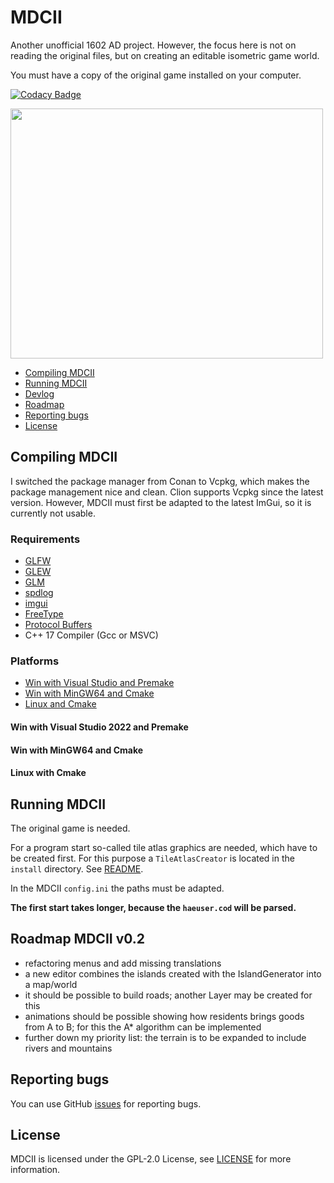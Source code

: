 # MDCII

Another unofficial 1602 AD project. However, the focus here is not on reading the original files, but on creating an editable
isometric game world.

You must have a copy of the original game installed on your computer.

[![Codacy Badge](https://app.codacy.com/project/badge/Grade/50ffb066523c4064ab513bef2f8d4628)](https://www.codacy.com/gh/stwe/MDCII/dashboard?utm_source=github.com&amp;utm_medium=referral&amp;utm_content=stwe/MDCII&amp;utm_campaign=Badge_Grade)

<img src="https://github.com/stwe/MDCII/blob/main/resources/devlog/01-01-2023.png" width="500" height="400" alt="" />

* [Compiling MDCII](#compiling-mdcii)
* [Running MDCII](#running-mdcii)
* [Devlog](#devlog)
* [Roadmap](#roadmap-mdcii-v02)
* [Reporting bugs](#reporting-bugs)
* [License](#license)

## Compiling MDCII

I switched the package manager from Conan to Vcpkg, which makes the package management nice and clean.
Clion supports Vcpkg since the latest version.
However, MDCII must first be adapted to the latest ImGui, so it is currently not usable.

### Requirements

* [GLFW](https://www.glfw.org/)
* [GLEW](http://glew.sourceforge.net/)
* [GLM](https://github.com/g-truc/glm)
* [spdlog](https://github.com/gabime/spdlog)
* [imgui](https://github.com/ocornut/imgui)
* [FreeType](https://freetype.org/)
* [Protocol Buffers](https://github.com/protocolbuffers/protobuf)
* C++ 17 Compiler (Gcc or MSVC)

### Platforms

* [Win with Visual Studio and Premake](#win-with-visual-studio-2022-and-premake)
* [Win with MinGW64 and Cmake](#win-with-mingw64-and-cmake)
* [Linux and Cmake](#linux-with-cmake)

#### Win with Visual Studio 2022 and Premake



#### Win with MinGW64 and Cmake



#### Linux with Cmake



## Running MDCII

The original game is needed.

For a program start so-called tile atlas graphics are needed, which have to be created first. For this purpose a
`TileAtlasCreator` is located in the `install` directory. See [README](https://github.com/stwe/MDCII/blob/main/install/TileAtlasCreator/README.md).

In the MDCII `config.ini` the paths must be adapted.

**The first start takes longer, because the `haeuser.cod` will be parsed.**

## Roadmap MDCII v0.2

* refactoring menus and add missing translations
* a new editor combines the islands created with the IslandGenerator into a map/world
* it should be possible to build roads; another Layer may be created for this
* animations should be possible showing how residents brings goods from A to B; for this the A* algorithm can be implemented
* further down my priority list: the terrain is to be expanded to include rivers and mountains

## Reporting bugs

You can use GitHub [issues](https://github.com/stwe/MDCII/issues) for reporting bugs.

## License

MDCII is licensed under the GPL-2.0 License, see [LICENSE](https://github.com/stwe/MDCII/blob/main/LICENSE) for more information.
